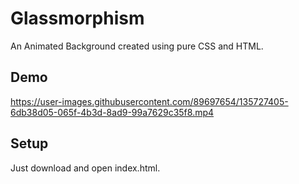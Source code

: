 # Glassmorphism
An Animated Background created using pure CSS and HTML.

## Demo
https://user-images.githubusercontent.com/89697654/135727405-6db38d05-065f-4b3d-8ad9-99a7629c35f8.mp4

## Setup
Just download and open index.html.